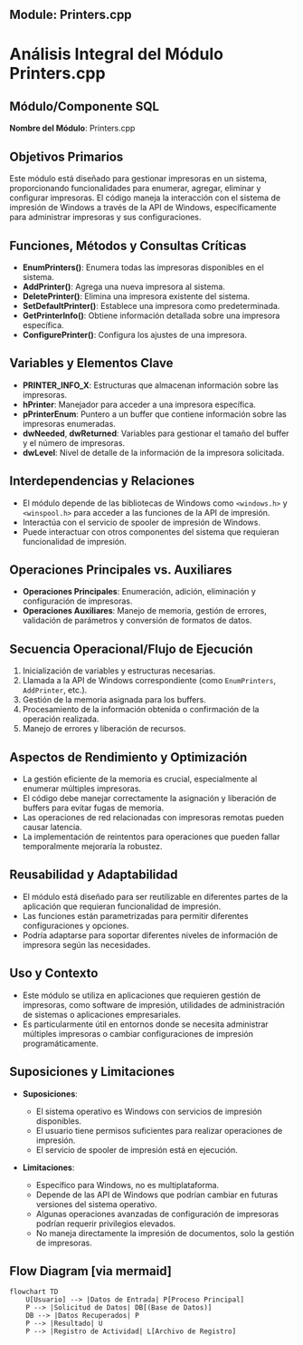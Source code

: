 ## Module: Printers.cpp
# Análisis Integral del Módulo Printers.cpp

## Módulo/Componente SQL
**Nombre del Módulo**: Printers.cpp

## Objetivos Primarios
Este módulo está diseñado para gestionar impresoras en un sistema, proporcionando funcionalidades para enumerar, agregar, eliminar y configurar impresoras. El código maneja la interacción con el sistema de impresión de Windows a través de la API de Windows, específicamente para administrar impresoras y sus configuraciones.

## Funciones, Métodos y Consultas Críticas
- **EnumPrinters()**: Enumera todas las impresoras disponibles en el sistema.
- **AddPrinter()**: Agrega una nueva impresora al sistema.
- **DeletePrinter()**: Elimina una impresora existente del sistema.
- **SetDefaultPrinter()**: Establece una impresora como predeterminada.
- **GetPrinterInfo()**: Obtiene información detallada sobre una impresora específica.
- **ConfigurePrinter()**: Configura los ajustes de una impresora.

## Variables y Elementos Clave
- **PRINTER_INFO_X**: Estructuras que almacenan información sobre las impresoras.
- **hPrinter**: Manejador para acceder a una impresora específica.
- **pPrinterEnum**: Puntero a un buffer que contiene información sobre las impresoras enumeradas.
- **dwNeeded**, **dwReturned**: Variables para gestionar el tamaño del buffer y el número de impresoras.
- **dwLevel**: Nivel de detalle de la información de la impresora solicitada.

## Interdependencias y Relaciones
- El módulo depende de las bibliotecas de Windows como `<windows.h>` y `<winspool.h>` para acceder a las funciones de la API de impresión.
- Interactúa con el servicio de spooler de impresión de Windows.
- Puede interactuar con otros componentes del sistema que requieran funcionalidad de impresión.

## Operaciones Principales vs. Auxiliares
- **Operaciones Principales**: Enumeración, adición, eliminación y configuración de impresoras.
- **Operaciones Auxiliares**: Manejo de memoria, gestión de errores, validación de parámetros y conversión de formatos de datos.

## Secuencia Operacional/Flujo de Ejecución
1. Inicialización de variables y estructuras necesarias.
2. Llamada a la API de Windows correspondiente (como `EnumPrinters`, `AddPrinter`, etc.).
3. Gestión de la memoria asignada para los buffers.
4. Procesamiento de la información obtenida o confirmación de la operación realizada.
5. Manejo de errores y liberación de recursos.

## Aspectos de Rendimiento y Optimización
- La gestión eficiente de la memoria es crucial, especialmente al enumerar múltiples impresoras.
- El código debe manejar correctamente la asignación y liberación de buffers para evitar fugas de memoria.
- Las operaciones de red relacionadas con impresoras remotas pueden causar latencia.
- La implementación de reintentos para operaciones que pueden fallar temporalmente mejoraría la robustez.

## Reusabilidad y Adaptabilidad
- El módulo está diseñado para ser reutilizable en diferentes partes de la aplicación que requieran funcionalidad de impresión.
- Las funciones están parametrizadas para permitir diferentes configuraciones y opciones.
- Podría adaptarse para soportar diferentes niveles de información de impresora según las necesidades.

## Uso y Contexto
- Este módulo se utiliza en aplicaciones que requieren gestión de impresoras, como software de impresión, utilidades de administración de sistemas o aplicaciones empresariales.
- Es particularmente útil en entornos donde se necesita administrar múltiples impresoras o cambiar configuraciones de impresión programáticamente.

## Suposiciones y Limitaciones
- **Suposiciones**:
  - El sistema operativo es Windows con servicios de impresión disponibles.
  - El usuario tiene permisos suficientes para realizar operaciones de impresión.
  - El servicio de spooler de impresión está en ejecución.
  
- **Limitaciones**:
  - Específico para Windows, no es multiplataforma.
  - Depende de las API de Windows que podrían cambiar en futuras versiones del sistema operativo.
  - Algunas operaciones avanzadas de configuración de impresoras podrían requerir privilegios elevados.
  - No maneja directamente la impresión de documentos, solo la gestión de impresoras.
## Flow Diagram [via mermaid]
```mermaid
flowchart TD
    U[Usuario] --> |Datos de Entrada| P[Proceso Principal]
    P --> |Solicitud de Datos| DB[(Base de Datos)]
    DB --> |Datos Recuperados| P
    P --> |Resultado| U
    P --> |Registro de Actividad| L[Archivo de Registro]
```
